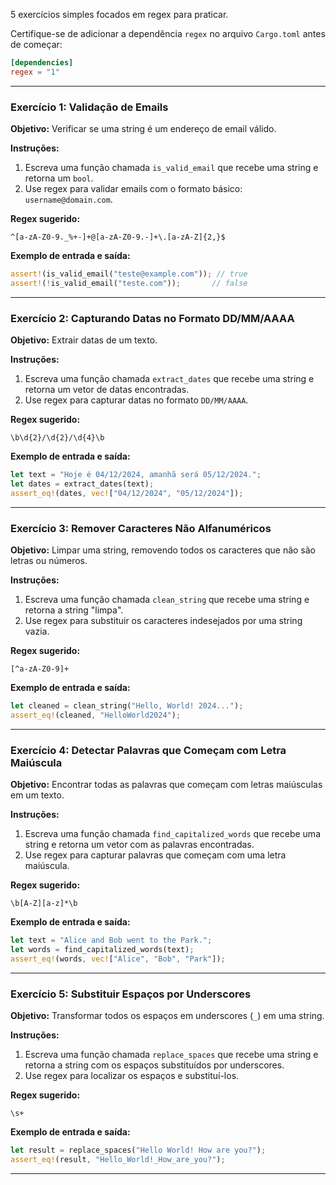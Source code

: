5 exercícios simples focados em regex para praticar.

Certifique-se de adicionar a dependência `regex` no arquivo `Cargo.toml` antes de começar:

```toml
[dependencies]
regex = "1"
```

---

### **Exercício 1: Validação de Emails**

**Objetivo:** Verificar se uma string é um endereço de email válido.

**Instruções:**

1. Escreva uma função chamada `is_valid_email` que recebe uma string e retorna um `bool`.
2. Use regex para validar emails com o formato básico: `username@domain.com`.

**Regex sugerido:**

```regex
^[a-zA-Z0-9._%+-]+@[a-zA-Z0-9.-]+\.[a-zA-Z]{2,}$
```

**Exemplo de entrada e saída:**

```rust
assert!(is_valid_email("teste@example.com")); // true
assert!(!is_valid_email("teste.com"));       // false
```

---

### **Exercício 2: Capturando Datas no Formato DD/MM/AAAA**

**Objetivo:** Extrair datas de um texto.

**Instruções:**

1. Escreva uma função chamada `extract_dates` que recebe uma string e retorna um vetor de datas encontradas.
2. Use regex para capturar datas no formato `DD/MM/AAAA`.

**Regex sugerido:**

```regex
\b\d{2}/\d{2}/\d{4}\b
```

**Exemplo de entrada e saída:**

```rust
let text = "Hoje é 04/12/2024, amanhã será 05/12/2024.";
let dates = extract_dates(text);
assert_eq!(dates, vec!["04/12/2024", "05/12/2024"]);
```

---

### **Exercício 3: Remover Caracteres Não Alfanuméricos**

**Objetivo:** Limpar uma string, removendo todos os caracteres que não são letras ou números.

**Instruções:**

1. Escreva uma função chamada `clean_string` que recebe uma string e retorna a string "limpa".
2. Use regex para substituir os caracteres indesejados por uma string vazia.

**Regex sugerido:**

```regex
[^a-zA-Z0-9]+
```

**Exemplo de entrada e saída:**

```rust
let cleaned = clean_string("Hello, World! 2024...");
assert_eq!(cleaned, "HelloWorld2024");
```

---

### **Exercício 4: Detectar Palavras que Começam com Letra Maiúscula**

**Objetivo:** Encontrar todas as palavras que começam com letras maiúsculas em um texto.

**Instruções:**

1. Escreva uma função chamada `find_capitalized_words` que recebe uma string e retorna um vetor com as palavras encontradas.
2. Use regex para capturar palavras que começam com uma letra maiúscula.

**Regex sugerido:**

```regex
\b[A-Z][a-z]*\b
```

**Exemplo de entrada e saída:**

```rust
let text = "Alice and Bob went to the Park.";
let words = find_capitalized_words(text);
assert_eq!(words, vec!["Alice", "Bob", "Park"]);
```

---

### **Exercício 5: Substituir Espaços por Underscores**

**Objetivo:** Transformar todos os espaços em underscores (`_`) em uma string.

**Instruções:**

1. Escreva uma função chamada `replace_spaces` que recebe uma string e retorna a string com os espaços substituídos por underscores.
2. Use regex para localizar os espaços e substituí-los.

**Regex sugerido:**

```regex
\s+
```

**Exemplo de entrada e saída:**

```rust
let result = replace_spaces("Hello World! How are you?");
assert_eq!(result, "Hello_World!_How_are_you?");
```

---
